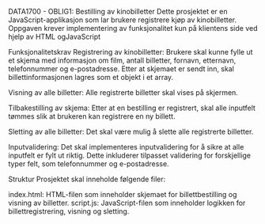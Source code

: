 DATA1700 - OBLIG1: Bestilling av kinobilletter
Dette prosjektet er en JavaScript-applikasjon som lar brukere registrere kjøp av kinobilletter. Oppgaven krever implementering av funksjonalitet kun på klientens side ved hjelp av HTML ogJavaScript

Funksjonalitetskrav
Registrering av kinobilletter: Brukere skal kunne fylle ut et skjema med informasjon om film, antall billetter, fornavn, etternavn, telefonnummer og e-postadresse. Etter at skjemaet er sendt inn, skal billettinformasjonen lagres som et objekt i et array.

Visning av alle billetter: Alle registrerte billetter skal vises på skjermen.

Tilbakestilling av skjema: Etter at en bestilling er registrert, skal alle inputfelt tømmes slik at brukeren kan registrere en ny billett.

Sletting av alle billetter: Det skal være mulig å slette alle registrerte billetter.

Inputvalidering: Det skal implementeres inputvalidering for å sikre at alle inputfelt er fylt ut riktig. Dette inkluderer tilpasset validering for forskjellige typer felt, som telefonnummer og e-postadresse.

Struktur
Prosjektet skal inneholde følgende filer:

index.html: HTML-filen som inneholder skjemaet for billettbestilling og visning av billetter.
script.js: JavaScript-filen som inneholder logikken for billettregistrering, visning og sletting.

